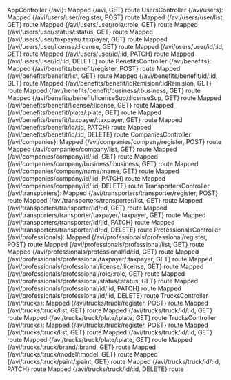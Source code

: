 AppController {/avi}:
Mapped {/avi, GET} route
UsersController {/avi/users}:
Mapped {/avi/users/user/register, POST} route
Mapped {/avi/users/user/list, GET} route
Mapped {/avi/users/user/role/:role, GET} route
Mapped {/avi/users/user/status/:status, GET} route
Mapped {/avi/users/user/taxpayer/:taxpayer, GET} route
Mapped {/avi/users/user/license/:license, GET} route
Mapped {/avi/users/user/id/:id, GET} route
Mapped {/avi/users/user/id/:id, PATCH} route
Mapped {/avi/users/user/id/:id, DELETE} route
BenefitsController {/avi/benefits}:
Mapped {/avi/benefits/benefit/register, POST} route
Mapped {/avi/benefits/benefit/list, GET} route
Mapped {/avi/benefits/benefit/id/:id, GET} route
Mapped {/avi/benefits/benefit/idRemision/:idRemision, GET} route
Mapped {/avi/benefits/benefit/business/:business, GET} route
Mapped {/avi/benefits/benefit/licenseSup/:licenseSup, GET} route
Mapped {/avi/benefits/benefit/license/:license, GET} route
Mapped {/avi/benefits/benefit/plate/:plate, GET} route
Mapped {/avi/benefits/benefit/taxpayer/:taxpayer, GET} route
Mapped {/avi/benefits/benefit/id/:id, PATCH} route
Mapped {/avi/benefits/benefit/id/:id, DELETE} route
CompaniesController {/avi/companies}:
Mapped {/avi/companies/company/register, POST} route
Mapped {/avi/companies/company/list, GET} route
Mapped {/avi/companies/company/id/:id, GET} route
Mapped {/avi/companies/company/business/:business, GET} route
Mapped {/avi/companies/company/name/:name, GET} route
Mapped {/avi/companies/company/id/:id, PATCH} route
Mapped {/avi/companies/company/id/:id, DELETE} route
TransportersController {/avi/transporters}:
Mapped {/avi/transporters/transporter/register, POST} route
Mapped {/avi/transporters/transporter/list, GET} route
Mapped {/avi/transporters/transporter/id/:id, GET} route
Mapped {/avi/transporters/transporter/taxpayer/:taxpayer, GET} route
Mapped {/avi/transporters/transporter/id/:id, PATCH} route
Mapped {/avi/transporters/transporter/id/:id, DELETE} route
ProfessionalsController {/avi/professionals}:
Mapped {/avi/professionals/professional/register, POST} route
Mapped {/avi/professionals/professional/list, GET} route
Mapped {/avi/professionals/professional/id/:id, GET} route
Mapped {/avi/professionals/professional/taxpayer/:taxpayer, GET} route
Mapped {/avi/professionals/professional/license/:license, GET} route
Mapped {/avi/professionals/professional/role/:role, GET} route
Mapped {/avi/professionals/professional/status/:status, GET} route
Mapped {/avi/professionals/professional/id/:id, PATCH} route
Mapped {/avi/professionals/professional/id/:id, DELETE} route
TrucksController {/avi/trucks}:
Mapped {/avi/trucks/truck/register, POST} route
Mapped {/avi/trucks/truck/list, GET} route
Mapped {/avi/trucks/truck/id/:id, GET} route
Mapped {/avi/trucks/truck/plate/:plate, GET} route
TrucksController {/avi/trucks}:
Mapped {/avi/trucks/truck/register, POST} route
Mapped {/avi/trucks/truck/list, GET} route
Mapped {/avi/trucks/truck/id/:id, GET} route
Mapped {/avi/trucks/truck/plate/:plate, GET} route
Mapped {/avi/trucks/truck/brand/:brand, GET} route
Mapped {/avi/trucks/truck/model/:model, GET} route
Mapped {/avi/trucks/truck/paint/:paint, GET} route
Mapped {/avi/trucks/truck/id/:id, PATCH} route
Mapped {/avi/trucks/truck/id/:id, DELETE} route
